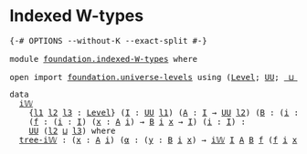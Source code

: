# Indexed W-types

<pre class="Agda"><a id="28" class="Symbol">{-#</a> <a id="32" class="Keyword">OPTIONS</a> <a id="40" class="Pragma">--without-K</a> <a id="52" class="Pragma">--exact-split</a> <a id="66" class="Symbol">#-}</a>

<a id="71" class="Keyword">module</a> <a id="78" href="foundation.indexed-W-types.html" class="Module">foundation.indexed-W-types</a> <a id="105" class="Keyword">where</a>

<a id="112" class="Keyword">open</a> <a id="117" class="Keyword">import</a> <a id="124" href="foundation.universe-levels.html" class="Module">foundation.universe-levels</a> <a id="151" class="Keyword">using</a> <a id="157" class="Symbol">(</a><a id="158" href="Agda.Primitive.html#597" class="Postulate">Level</a><a id="163" class="Symbol">;</a> <a id="165" href="foundation-core.universe-levels.html#222" class="Primitive">UU</a><a id="167" class="Symbol">;</a> <a id="169" href="Agda.Primitive.html#810" class="Primitive Operator">_⊔_</a><a id="172" class="Symbol">)</a>
</pre>
<pre class="Agda"><a id="187" class="Keyword">data</a>
  <a id="i𝕎"></a><a id="194" href="foundation.indexed-W-types.html#194" class="Datatype">i𝕎</a>
    <a id="201" class="Symbol">{</a><a id="202" href="foundation.indexed-W-types.html#202" class="Bound">l1</a> <a id="205" href="foundation.indexed-W-types.html#205" class="Bound">l2</a> <a id="208" href="foundation.indexed-W-types.html#208" class="Bound">l3</a> <a id="211" class="Symbol">:</a> <a id="213" href="Agda.Primitive.html#597" class="Postulate">Level</a><a id="218" class="Symbol">}</a> <a id="220" class="Symbol">(</a><a id="221" href="foundation.indexed-W-types.html#221" class="Bound">I</a> <a id="223" class="Symbol">:</a> <a id="225" href="foundation-core.universe-levels.html#222" class="Primitive">UU</a> <a id="228" href="foundation.indexed-W-types.html#202" class="Bound">l1</a><a id="230" class="Symbol">)</a> <a id="232" class="Symbol">(</a><a id="233" href="foundation.indexed-W-types.html#233" class="Bound">A</a> <a id="235" class="Symbol">:</a> <a id="237" href="foundation.indexed-W-types.html#221" class="Bound">I</a> <a id="239" class="Symbol">→</a> <a id="241" href="foundation-core.universe-levels.html#222" class="Primitive">UU</a> <a id="244" href="foundation.indexed-W-types.html#205" class="Bound">l2</a><a id="246" class="Symbol">)</a> <a id="248" class="Symbol">(</a><a id="249" href="foundation.indexed-W-types.html#249" class="Bound">B</a> <a id="251" class="Symbol">:</a> <a id="253" class="Symbol">(</a><a id="254" href="foundation.indexed-W-types.html#254" class="Bound">i</a> <a id="256" class="Symbol">:</a> <a id="258" href="foundation.indexed-W-types.html#221" class="Bound">I</a><a id="259" class="Symbol">)</a> <a id="261" class="Symbol">→</a> <a id="263" href="foundation.indexed-W-types.html#233" class="Bound">A</a> <a id="265" href="foundation.indexed-W-types.html#254" class="Bound">i</a> <a id="267" class="Symbol">→</a> <a id="269" href="foundation-core.universe-levels.html#222" class="Primitive">UU</a> <a id="272" href="foundation.indexed-W-types.html#208" class="Bound">l3</a><a id="274" class="Symbol">)</a>
    <a id="280" class="Symbol">(</a><a id="281" href="foundation.indexed-W-types.html#281" class="Bound">f</a> <a id="283" class="Symbol">:</a> <a id="285" class="Symbol">(</a><a id="286" href="foundation.indexed-W-types.html#286" class="Bound">i</a> <a id="288" class="Symbol">:</a> <a id="290" href="foundation.indexed-W-types.html#221" class="Bound">I</a><a id="291" class="Symbol">)</a> <a id="293" class="Symbol">(</a><a id="294" href="foundation.indexed-W-types.html#294" class="Bound">x</a> <a id="296" class="Symbol">:</a> <a id="298" href="foundation.indexed-W-types.html#233" class="Bound">A</a> <a id="300" href="foundation.indexed-W-types.html#286" class="Bound">i</a><a id="301" class="Symbol">)</a> <a id="303" class="Symbol">→</a> <a id="305" href="foundation.indexed-W-types.html#249" class="Bound">B</a> <a id="307" href="foundation.indexed-W-types.html#286" class="Bound">i</a> <a id="309" href="foundation.indexed-W-types.html#294" class="Bound">x</a> <a id="311" class="Symbol">→</a> <a id="313" href="foundation.indexed-W-types.html#221" class="Bound">I</a><a id="314" class="Symbol">)</a> <a id="316" class="Symbol">(</a><a id="317" href="foundation.indexed-W-types.html#317" class="Bound">i</a> <a id="319" class="Symbol">:</a> <a id="321" href="foundation.indexed-W-types.html#221" class="Bound">I</a><a id="322" class="Symbol">)</a> <a id="324" class="Symbol">:</a>
    <a id="330" href="foundation-core.universe-levels.html#222" class="Primitive">UU</a> <a id="333" class="Symbol">(</a><a id="334" href="foundation.indexed-W-types.html#205" class="Bound">l2</a> <a id="337" href="Agda.Primitive.html#810" class="Primitive Operator">⊔</a> <a id="339" href="foundation.indexed-W-types.html#208" class="Bound">l3</a><a id="341" class="Symbol">)</a> <a id="343" class="Keyword">where</a>
  <a id="i𝕎.tree-i𝕎"></a><a id="351" href="foundation.indexed-W-types.html#351" class="InductiveConstructor">tree-i𝕎</a> <a id="359" class="Symbol">:</a> <a id="361" class="Symbol">(</a><a id="362" href="foundation.indexed-W-types.html#362" class="Bound">x</a> <a id="364" class="Symbol">:</a> <a id="366" href="foundation.indexed-W-types.html#233" class="Bound">A</a> <a id="368" href="foundation.indexed-W-types.html#317" class="Bound">i</a><a id="369" class="Symbol">)</a> <a id="371" class="Symbol">(</a><a id="372" href="foundation.indexed-W-types.html#372" class="Bound">α</a> <a id="374" class="Symbol">:</a> <a id="376" class="Symbol">(</a><a id="377" href="foundation.indexed-W-types.html#377" class="Bound">y</a> <a id="379" class="Symbol">:</a> <a id="381" href="foundation.indexed-W-types.html#249" class="Bound">B</a> <a id="383" href="foundation.indexed-W-types.html#317" class="Bound">i</a> <a id="385" href="foundation.indexed-W-types.html#362" class="Bound">x</a><a id="386" class="Symbol">)</a> <a id="388" class="Symbol">→</a> <a id="390" href="foundation.indexed-W-types.html#194" class="Datatype">i𝕎</a> <a id="393" href="foundation.indexed-W-types.html#221" class="Bound">I</a> <a id="395" href="foundation.indexed-W-types.html#233" class="Bound">A</a> <a id="397" href="foundation.indexed-W-types.html#249" class="Bound">B</a> <a id="399" href="foundation.indexed-W-types.html#281" class="Bound">f</a> <a id="401" class="Symbol">(</a><a id="402" href="foundation.indexed-W-types.html#281" class="Bound">f</a> <a id="404" href="foundation.indexed-W-types.html#317" class="Bound">i</a> <a id="406" href="foundation.indexed-W-types.html#362" class="Bound">x</a> <a id="408" href="foundation.indexed-W-types.html#377" class="Bound">y</a><a id="409" class="Symbol">))</a> <a id="412" class="Symbol">→</a> <a id="414" href="foundation.indexed-W-types.html#194" class="Datatype">i𝕎</a> <a id="417" href="foundation.indexed-W-types.html#221" class="Bound">I</a> <a id="419" href="foundation.indexed-W-types.html#233" class="Bound">A</a> <a id="421" href="foundation.indexed-W-types.html#249" class="Bound">B</a> <a id="423" href="foundation.indexed-W-types.html#281" class="Bound">f</a> <a id="425" href="foundation.indexed-W-types.html#317" class="Bound">i</a>
</pre>